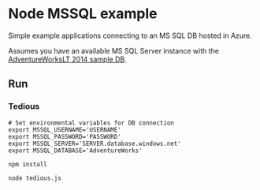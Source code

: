 # Node MSSQL example

Simple example applications connecting to an MS SQL DB hosted in Azure.

Assumes you have an available MS SQL Server instance with the [AdventureWorksLT 2014 sample DB](http://msftdbprodsamples.codeplex.com/releases/).

## Run

### Tedious

```
# Set environmental variables for DB connection
export MSSQL_USERNAME='USERNAME'
export MSSQL_PASSWORD='PASSWORD'
export MSSQL_SERVER='SERVER.database.windows.net'
export MSSQL_DATABASE='AdventureWorks'

npm install

node tedious.js
```